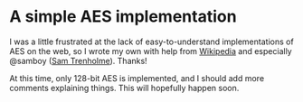 # A simple AES implementation

I was a little frustrated at the lack of easy-to-understand
implementations of AES on the web, so I wrote my own with help from
[Wikipedia](http://en.wikipedia.org/wiki/Advanced_Encryption_Standard) and especially
@samboy ([Sam Trenholme](http://samiam.org/rijndael.html)). Thanks!

At this time, only 128-bit AES is implemented, and I should
add more comments explaining things. This will hopefully happen soon.
